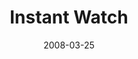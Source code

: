 ---
layout: media
category: media
title: "Instant Watch"
date: 2008-03-25
description: "Brian Tome talks about living in an #instantwatch world."
tag: 
 - awaited
 - christmas
 - christmas-eve
yt-video-id: "4JDum-9MgeU"
video: "http://s3.amazonaws.com/crossroads-media/other-media/video/culture_02.mp4"
video-poster: "http://s3.amazonaws.com/crossroads-media/images/awaited-still.jpg"
---